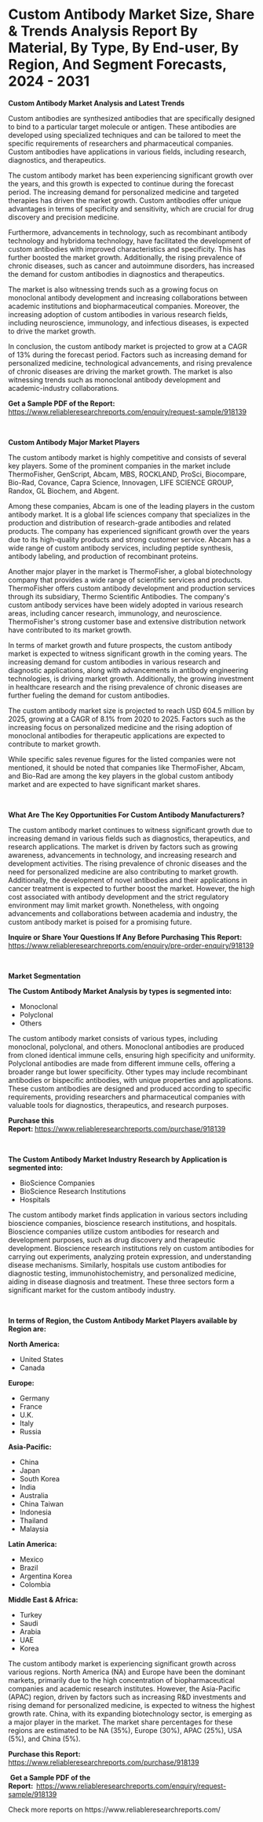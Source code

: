 <p><h1>Custom Antibody Market Size, Share & Trends Analysis Report By Material, By Type, By End-user, By Region, And Segment Forecasts, 2024 - 2031</h1></p><p><strong>Custom Antibody Market Analysis and Latest Trends</strong></p>
<p><p>Custom antibodies are synthesized antibodies that are specifically designed to bind to a particular target molecule or antigen. These antibodies are developed using specialized techniques and can be tailored to meet the specific requirements of researchers and pharmaceutical companies. Custom antibodies have applications in various fields, including research, diagnostics, and therapeutics.</p><p>The custom antibody market has been experiencing significant growth over the years, and this growth is expected to continue during the forecast period. The increasing demand for personalized medicine and targeted therapies has driven the market growth. Custom antibodies offer unique advantages in terms of specificity and sensitivity, which are crucial for drug discovery and precision medicine.</p><p>Furthermore, advancements in technology, such as recombinant antibody technology and hybridoma technology, have facilitated the development of custom antibodies with improved characteristics and specificity. This has further boosted the market growth. Additionally, the rising prevalence of chronic diseases, such as cancer and autoimmune disorders, has increased the demand for custom antibodies in diagnostics and therapeutics.</p><p>The market is also witnessing trends such as a growing focus on monoclonal antibody development and increasing collaborations between academic institutions and biopharmaceutical companies. Moreover, the increasing adoption of custom antibodies in various research fields, including neuroscience, immunology, and infectious diseases, is expected to drive the market growth.</p><p>In conclusion, the custom antibody market is projected to grow at a CAGR of 13% during the forecast period. Factors such as increasing demand for personalized medicine, technological advancements, and rising prevalence of chronic diseases are driving the market growth. The market is also witnessing trends such as monoclonal antibody development and academic-industry collaborations.</p></p>
<p><strong>Get a Sample PDF of the Report:&nbsp;</strong> <a href="https://www.reliableresearchreports.com/enquiry/request-sample/918139">https://www.reliableresearchreports.com/enquiry/request-sample/918139</a></p>
<p>&nbsp;</p>
<p><strong>Custom Antibody Major Market Players</strong></p>
<p><p>The custom antibody market is highly competitive and consists of several key players. Some of the prominent companies in the market include ThermoFisher, GenScript, Abcam, MBS, ROCKLAND, ProSci, Biocompare, Bio-Rad, Covance, Capra Science, Innovagen, LIFE SCIENCE GROUP, Randox, GL Biochem, and Abgent.</p><p>Among these companies, Abcam is one of the leading players in the custom antibody market. It is a global life sciences company that specializes in the production and distribution of research-grade antibodies and related products. The company has experienced significant growth over the years due to its high-quality products and strong customer service. Abcam has a wide range of custom antibody services, including peptide synthesis, antibody labeling, and production of recombinant proteins.</p><p>Another major player in the market is ThermoFisher, a global biotechnology company that provides a wide range of scientific services and products. ThermoFisher offers custom antibody development and production services through its subsidiary, Thermo Scientific Antibodies. The company's custom antibody services have been widely adopted in various research areas, including cancer research, immunology, and neuroscience. ThermoFisher's strong customer base and extensive distribution network have contributed to its market growth.</p><p>In terms of market growth and future prospects, the custom antibody market is expected to witness significant growth in the coming years. The increasing demand for custom antibodies in various research and diagnostic applications, along with advancements in antibody engineering technologies, is driving market growth. Additionally, the growing investment in healthcare research and the rising prevalence of chronic diseases are further fueling the demand for custom antibodies.</p><p>The custom antibody market size is projected to reach USD 604.5 million by 2025, growing at a CAGR of 8.1% from 2020 to 2025. Factors such as the increasing focus on personalized medicine and the rising adoption of monoclonal antibodies for therapeutic applications are expected to contribute to market growth.</p><p>While specific sales revenue figures for the listed companies were not mentioned, it should be noted that companies like ThermoFisher, Abcam, and Bio-Rad are among the key players in the global custom antibody market and are expected to have significant market shares.</p></p>
<p>&nbsp;</p>
<p><strong>What Are The Key Opportunities For Custom Antibody Manufacturers?</strong></p>
<p><p>The custom antibody market continues to witness significant growth due to increasing demand in various fields such as diagnostics, therapeutics, and research applications. The market is driven by factors such as growing awareness, advancements in technology, and increasing research and development activities. The rising prevalence of chronic diseases and the need for personalized medicine are also contributing to market growth. Additionally, the development of novel antibodies and their applications in cancer treatment is expected to further boost the market. However, the high cost associated with antibody development and the strict regulatory environment may limit market growth. Nonetheless, with ongoing advancements and collaborations between academia and industry, the custom antibody market is poised for a promising future.</p></p>
<p><strong>Inquire or Share Your Questions If Any Before Purchasing This Report:</strong> <a href="https://www.reliableresearchreports.com/enquiry/pre-order-enquiry/918139">https://www.reliableresearchreports.com/enquiry/pre-order-enquiry/918139</a></p>
<p>&nbsp;</p>
<p><strong>Market Segmentation</strong></p>
<p><strong>The Custom Antibody Market Analysis by types is segmented into:</strong></p>
<p><ul><li>Monoclonal</li><li>Polyclonal</li><li>Others</li></ul></p>
<p><p>The custom antibody market consists of various types, including monoclonal, polyclonal, and others. Monoclonal antibodies are produced from cloned identical immune cells, ensuring high specificity and uniformity. Polyclonal antibodies are made from different immune cells, offering a broader range but lower specificity. Other types may include recombinant antibodies or bispecific antibodies, with unique properties and applications. These custom antibodies are designed and produced according to specific requirements, providing researchers and pharmaceutical companies with valuable tools for diagnostics, therapeutics, and research purposes.</p></p>
<p><strong>Purchase this Report:&nbsp;</strong><a href="https://www.reliableresearchreports.com/purchase/918139">https://www.reliableresearchreports.com/purchase/918139</a></p>
<p>&nbsp;</p>
<p><strong>The Custom Antibody Market Industry Research by Application is segmented into:</strong></p>
<p><ul><li>BioScience Companies</li><li>BioScience Research Institutions</li><li>Hospitals</li></ul></p>
<p><p>The custom antibody market finds application in various sectors including bioscience companies, bioscience research institutions, and hospitals. Bioscience companies utilize custom antibodies for research and development purposes, such as drug discovery and therapeutic development. Bioscience research institutions rely on custom antibodies for carrying out experiments, analyzing protein expression, and understanding disease mechanisms. Similarly, hospitals use custom antibodies for diagnostic testing, immunohistochemistry, and personalized medicine, aiding in disease diagnosis and treatment. These three sectors form a significant market for the custom antibody industry.</p></p>
<p>&nbsp;</p>
<p><strong>In terms of Region, the Custom Antibody Market Players available by Region are:</strong></p>
<p>
    <p> <strong> North America: </strong>
        <ul>
            <li>United States</li>
            <li>Canada</li>
        </ul>
        </p> 
    <p> <strong> Europe: </strong>
        <ul>
            <li>Germany</li>
            <li>France</li>
            <li>U.K.</li>
            <li>Italy</li>
            <li>Russia</li>
        </ul>
        </p> 
    <p> <strong> Asia-Pacific: </strong>
        <ul>
            <li>China</li>
            <li>Japan</li>
            <li>South Korea</li>
            <li>India</li>
            <li>Australia</li>
            <li>China Taiwan</li>
            <li>Indonesia</li>
            <li>Thailand</li>
            <li>Malaysia</li>
        </ul>
        </p> 
    <p> <strong> Latin America: </strong>
        <ul>
            <li>Mexico</li>
            <li>Brazil</li>
            <li>Argentina Korea</li>
            <li>Colombia</li>
        </ul>
        </p> 
    <p> <strong> Middle East & Africa: </strong>
        <ul>
            <li>Turkey</li>
            <li>Saudi</li>
            <li>Arabia</li>
            <li>UAE</li>
            <li>Korea</li>
        </ul>
    </p>
    </p>
<p><p>The custom antibody market is experiencing significant growth across various regions. North America (NA) and Europe have been the dominant markets, primarily due to the high concentration of biopharmaceutical companies and academic research institutes. However, the Asia-Pacific (APAC) region, driven by factors such as increasing R&D investments and rising demand for personalized medicine, is expected to witness the highest growth rate. China, with its expanding biotechnology sector, is emerging as a major player in the market. The market share percentages for these regions are estimated to be NA (35%), Europe (30%), APAC (25%), USA (5%), and China (5%).</p></p>
<p><strong>Purchase this Report: </strong><a href="https://www.reliableresearchreports.com/purchase/918139">https://www.reliableresearchreports.com/purchase/918139</a></p>
<p>&nbsp;<strong>Get a Sample PDF of the Report:&nbsp;&nbsp;</strong><a href="https://www.reliableresearchreports.com/enquiry/request-sample/918139">https://www.reliableresearchreports.com/enquiry/request-sample/918139</a></p>
<p><strong></strong></p>
<p>Check more reports on https://www.reliableresearchreports.com/</p>